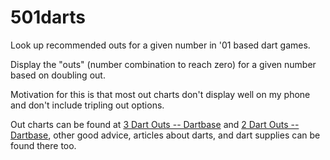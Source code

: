 # 501darts

Look up recommended outs for a given number in '01 based dart games.

Display the "outs" (number combination to reach zero) for a given number based on doubling out.

Motivation for this is that most out charts don't display well on my phone and don't include tripling out options. 


Out charts can be found at [3 Dart Outs -- Dartbase](http://www.dartbase.com/outchart1.htm)
and [2 Dart Outs  -- Dartbase](http://www.dartbase.com/outchart2.htm), other good advice, articles about darts, and dart supplies can be found there too.